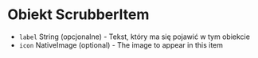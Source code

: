 # Obiekt ScrubberItem

* `label` String (opcjonalne) - Tekst, który ma się pojawić w tym obiekcie
* `icon` NativeImage (optional) - The image to appear in this item